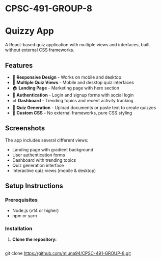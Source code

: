 # CPSC-491-GROUP-8

# Quizzy App

A React-based quiz application with multiple views and interfaces, built without external CSS frameworks.

## Features

- 📱 **Responsive Design** - Works on mobile and desktop
- 🎯 **Multiple Quiz Views** - Mobile and desktop quiz interfaces
- 🏠 **Landing Page** - Marketing page with hero section
- 🔐 **Authentication** - Login and signup forms with social login
- 📊 **Dashboard** - Trending topics and recent activity tracking
- 📝 **Quiz Generation** - Upload documents or paste text to create quizzes
- 🎨 **Custom CSS** - No external frameworks, pure CSS styling

## Screenshots

The app includes several different views:
- Landing page with gradient background
- User authentication forms
- Dashboard with trending topics
- Quiz generation interface
- Interactive quiz views (mobile & desktop)

## Setup Instructions

### Prerequisites
- Node.js (v14 or higher)
- npm or yarn

### Installation

1. **Clone the repository:**
   ```bash
  git clone https://github.com/mluna94/CPSC-491-GROUP-8.git
